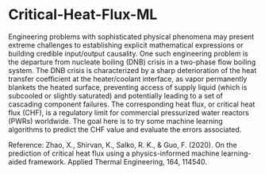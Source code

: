 # Critical-Heat-Flux-ML

Engineering problems with sophisticated physical phenomena may present extreme challenges to establishing explicit mathematical expressions or building credible input/output causality. One such engineering problem is the departure from nucleate boiling (DNB) crisis in a two-phase flow boiling system. The DNB crisis is characterized by a sharp deterioration of the heat transfer coefficient at the heater/coolant interface, as vapor permanently blankets the heated surface, preventing access of supply liquid (which is subcooled or slightly saturated) and potentially leading to a set of cascading component failures. The corresponding heat flux, or critical heat flux (CHF), is a regulatory limit for commercial pressurized water reactors (PWRs) worldwide. The goal here is to try some machine learning algorithms to predict the CHF value and evaluate the errors associated.

Reference: Zhao, X., Shirvan, K., Salko, R. K., & Guo, F. (2020). On the prediction of critical heat flux using a physics-informed machine learning-aided framework. Applied Thermal Engineering, 164, 114540.
